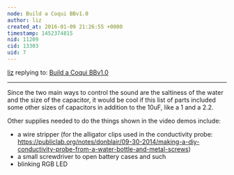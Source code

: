 ```yaml
---
node: Build a Coqui BBv1.0
author: liz
created_at: 2016-01-09 21:26:55 +0000
timestamp: 1452374815
nid: 11209
cid: 13303
uid: 7
---
```




[liz](../profile/liz) replying to: [Build a Coqui BBv1.0](../notes/donblair/09-30-2014/coqui-bbv1-0)

----
Since the two main ways to control the sound are the saltiness of the water and the size of the capacitor, it would be cool if this list of parts included some other sizes of capacitors in addition to the 10uF, like a 1 and a 2.2.

Other supplies needed to do the things shown in the video demos include:

* a wire stripper (for the alligator clips used in the conductivity probe: https://publiclab.org/notes/donblair/09-30-2014/making-a-diy-conductivity-probe-from-a-water-bottle-and-metal-screws)
* a small screwdriver to open battery cases and such
* blinking RGB LED